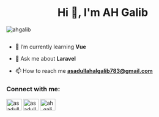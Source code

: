 <h1 align="center">Hi 👋, I'm AH Galib</h1>
<p align="left"> <img src="https://komarev.com/ghpvc/?username=ahgalib&label=Profile%20views&color=0e75b6&style=flat" alt="ahgalib" /> </p>

<p align="left"> <a href="https://twitter.com/" target="blank"><img src="https://img.shields.io/twitter/follow/?logo=twitter&style=for-the-badge" alt="" /></a> </p>

- 🌱 I’m currently learning **Vue**

- 💬 Ask me about **Laravel**

- 📫 How to reach me **asadullahalgalib783@gmail.com**

<h3 align="left">Connect with me:</h3>
<p align="left">
<a href="https://linkedin.com/in/asadulla-hal-galib-039795247" target="blank"><img align="center" src="https://raw.githubusercontent.com/rahuldkjain/github-profile-readme-generator/master/src/images/icons/Social/linked-in-alt.svg" alt="asadulla-hal-galib-039795247" height="30" width="40" /></a>
<a href="https://fb.com/asadullahal.galib.1257" target="blank"><img align="center" src="https://raw.githubusercontent.com/rahuldkjain/github-profile-readme-generator/master/src/images/icons/Social/facebook.svg" alt="asadullahal.galib.1257" height="30" width="40" /></a>
<a href="https://instagram.com/ah_galib3" target="blank"><img align="center" src="https://raw.githubusercontent.com/rahuldkjain/github-profile-readme-generator/master/src/images/icons/Social/instagram.svg" alt="ah_galib3" height="30" width="40" /></a>
</p>

